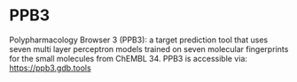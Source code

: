 # PPB3
Polypharmacology Browser 3 (PPB3): a target prediction tool that uses seven multi layer perceptron models trained on seven molecular fingerprints for the small molecules from ChEMBL 34. 
PPB3 is accessible via: https://ppb3.gdb.tools
